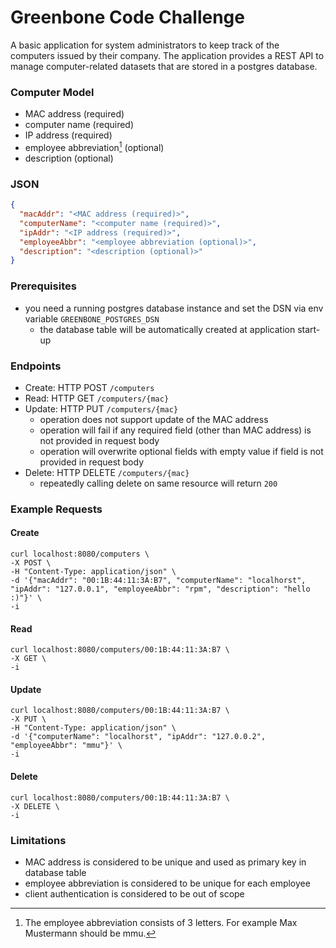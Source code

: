 # Greenbone Code Challenge

A basic application for system administrators to keep track of the computers issued by their company.
The application provides a REST API to manage computer-related datasets that are stored in a postgres database.


### Computer Model

- MAC address (required)
- computer name (required)
- IP address (required)
- employee abbreviation[^1] (optional)
- description (optional)

[^1]: The employee abbreviation consists of 3 letters. For example Max Mustermann should be mmu.


### JSON

```json
{
  "macAddr": "<MAC address (required)>",
  "computerName": "<computer name (required)>",
  "ipAddr": "<IP address (required)>",
  "employeeAbbr": "<employee abbreviation (optional)>",
  "description": "<description (optional)>"
}
```

### Prerequisites

- you need a running postgres database instance and set the DSN via env variable `GREENBONE_POSTGRES_DSN`
  - the database table will be automatically created at application start-up


### Endpoints

- Create: HTTP POST `/computers`
- Read: HTTP GET `/computers/{mac}`
- Update: HTTP PUT `/computers/{mac}`
  - operation does not support update of the MAC address
  - operation will fail if any required field (other than MAC address) is not provided in request body
  - operation will overwrite optional fields with empty value if field is not provided in request body
- Delete: HTTP DELETE `/computers/{mac}`
  - repeatedly calling delete on same resource will return `200`


### Example Requests

#### Create
    curl localhost:8080/computers \
    -X POST \
    -H "Content-Type: application/json" \
    -d '{"macAddr": "00:1B:44:11:3A:B7", "computerName": "localhorst", "ipAddr": "127.0.0.1", "employeeAbbr": "rpm", "description": "hello :)"}' \
    -i

#### Read
    curl localhost:8080/computers/00:1B:44:11:3A:B7 \
    -X GET \
    -i

#### Update
    curl localhost:8080/computers/00:1B:44:11:3A:B7 \
    -X PUT \
    -H "Content-Type: application/json" \
    -d '{"computerName": "localhorst", "ipAddr": "127.0.0.2", "employeeAbbr": "mmu"}' \
    -i

#### Delete
    curl localhost:8080/computers/00:1B:44:11:3A:B7 \
    -X DELETE \
    -i


### Limitations

- MAC address is considered to be unique and used as primary key in database table
- employee abbreviation is considered to be unique for each employee
- client authentication is considered to be out of scope

